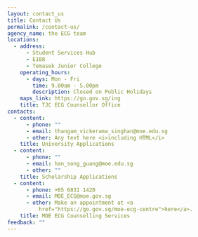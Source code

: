 ```yaml
---
layout: contact_us
title: Contact Us
permalink: /contact-us/
agency_name: the ECG team
locations:
  - address:
      - Student Services Hub
      - E108
      - Temasek Junior College
    operating_hours:
      - days: Mon - Fri
        time: 9.00am - 5.00pm
        description: Closed on Public Holidays
    maps_link: https://go.gov.sg/ing
    title: TJC ECG Counsellor Office
contacts:
  - content:
      - phone: ""
      - email: thangam_vickerama_singhan@moe.edu.sg
      - other: Any text here <i>including HTML</i>
    title: University Applications
  - content:
      - phone: ""
      - email: han_song_guang@moe.edu.sg
      - other: ""
    title: Scholarship Applications
  - content:
      - phone: +65 6831 1420
      - email: MOE_ECG@moe.gov.sg
      - other: Make an appointment at <a
          href="https://go.gov.sg/moe-ecg-centre">here</a>.
    title: MOE ECG Counselling Services
feedback: ""
---
```

